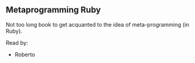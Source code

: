 ## Metaprogramming Ruby

Not too long book to get acquanted to the idea of meta-programming (in Ruby).

Read by:
* Roberto